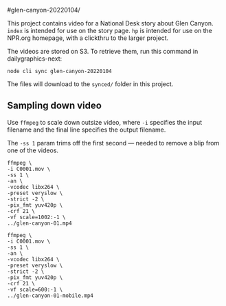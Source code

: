 #glen-canyon-20220104/

This project contains video for a National Desk story about Glen Canyon. `index` is intended for use on the story page. `hp` is intended for use on the NPR.org homepage, with a clickthru to the larger project.

The videos are stored on S3. To retrieve them, run this command in dailygraphics-next:

```
node cli sync glen-canyon-20220104
```

The files will download to the `synced/` folder in this project.

Sampling down video
-------------------

Use `ffmpeg` to scale down outsize video, where `-i` specifies the input filename and the final line specifies the output filename.

The `-ss 1` param trims off the first second — needed to remove a blip from one of the videos.

```
ffmpeg \
-i C0001.mov \
-ss 1 \
-an \
-vcodec libx264 \
-preset veryslow \
-strict -2 \
-pix_fmt yuv420p \
-crf 21 \
-vf scale=1002:-1 \
../glen-canyon-01.mp4

ffmpeg \
-i C0001.mov \
-ss 1 \
-an \
-vcodec libx264 \
-preset veryslow \
-strict -2 \
-pix_fmt yuv420p \
-crf 21 \
-vf scale=600:-1 \
../glen-canyon-01-mobile.mp4
```
